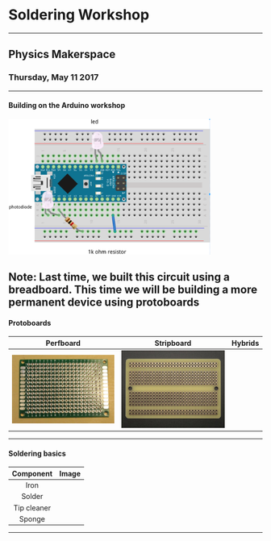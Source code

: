 # Soldering Workshop
--------------------
## Physics Makerspace
### Thursday, May 11 2017
---
#### Building on the Arduino workshop
<img src="/images/completedBreadboard.png" width="400">

Note:
Last time, we built this circuit using a breadboard. This time we will be building a more permanent device using protoboards
---
#### Protoboards
Perfboard | Stripboard | Hybrids
:---:|:---:|:---:
<img src="/images/protoboard.JPG" width="400"> | <img src="https://github.com/thejevans/workshop-2/blob/master/images/stripboard.jpg" width=400> |
---
#### Soldering basics
Component | Image
:---:|:---:
Iron |
Solder |
Tip cleaner |
Sponge |
---
####

